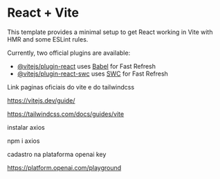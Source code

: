 # React + Vite

This template provides a minimal setup to get React working in Vite with HMR and some ESLint rules.

Currently, two official plugins are available:

- [@vitejs/plugin-react](https://github.com/vitejs/vite-plugin-react/blob/main/packages/plugin-react/README.md) uses [Babel](https://babeljs.io/) for Fast Refresh
- [@vitejs/plugin-react-swc](https://github.com/vitejs/vite-plugin-react-swc) uses [SWC](https://swc.rs/) for Fast Refresh

Link paginas oficiais do vite e do tailwindcss

https://vitejs.dev/guide/

https://tailwindcss.com/docs/guides/vite


instalar axios

npm i axios


cadastro na plataforma openai key

https://platform.openai.com/playground
